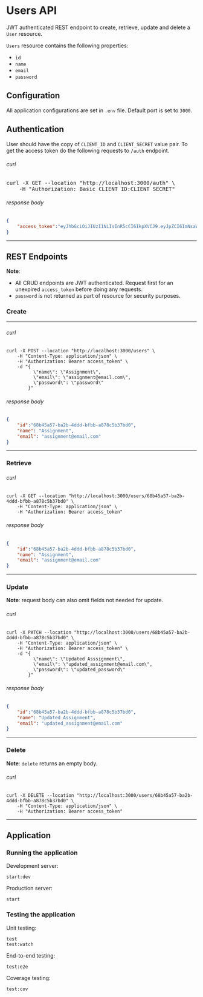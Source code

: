 # Users API

JWT authenticated REST endpoint to create, retrieve, update and delete a `User` resource.

`Users` resource contains the following properties:
- `id`
- `name`
- `email`
- `password` 

## Configuration

All application configurations are set in `.env` file. Default port is set to `3000`.

## Authentication

User should have the copy of `CLIENT_ID` and `CLIENT_SECRET` value pair.
To get the access token do the following requests to `/auth` endpoint.

###### curl
<pre>
curl -X GET --location "http://localhost:3000/auth" \
    -H "Authorization: Basic CLIENT_ID:CLIENT_SECRET"
</pre>
###### response body
```json
{
    "access_token":"eyJhbGciOiJIUzI1NiIsInR5cCI6IkpXVCJ9.eyJpZCI6ImNsaWVudF9pZCIsInNlY3JldCI6ImNsaWVudF9zZWNyZXQiLCJpYXQiOjE2ODgyMjQwNzUsImV4cCI6MTY4ODMxMDQ3NX0.l-V7GqZXS237yebLaxQghh4XkqpYyQAjopeNZPZOzkA"
}
```
---

## REST Endpoints
**Note**: 
- All CRUD endpoints are JWT authenticated. Request first for an unexpired `access_token` before doing any requests.
- `password` is not returned as part of resource for security purposes.
### Create
---
###### curl
```
curl -X POST --location "http://localhost:3000/users" \
    -H "Content-Type: application/json" \
    -H "Authorization: Bearer access_token" \
    -d "{
          \"name\": \"Assignment\",
          \"email\": \"assignment@email.com\",
          \"password\": \"password\"
        }"
```

###### response body
```json
{
    "id":"68b45a57-ba2b-4ddd-bfbb-a878c5b37bd0",
    "name": "Assignment",
    "email": "assignment@email.com"
}
```
---
### Retrieve
###### curl
```
curl -X GET --location "http://localhost:3000/users/68b45a57-ba2b-4ddd-bfbb-a878c5b37bd0" \
    -H "Content-Type: application/json" \
    -H "Authorization: Bearer access_token"
```
###### response body
```json
{
    "id":"68b45a57-ba2b-4ddd-bfbb-a878c5b37bd0",
    "name": "Assignment",
    "email": "assignment@email.com"
}
```
---
### Update
**Note**: request body can also omit fields not needed for update.
###### curl
```
curl -X PATCH --location "http://localhost:3000/users/68b45a57-ba2b-4ddd-bfbb-a878c5b37bd0" \
    -H "Content-Type: application/json" \
    -H "Authorization: Bearer access_token" \
    -d "{
          \"name\": \"Updated Asssignment\",
          \"email\": \"updated_assignment@email.com\",
          \"password\": \"updated_password\"
        }"
```
###### response body
```json
{
    "id":"68b45a57-ba2b-4ddd-bfbb-a878c5b37bd0",
    "name": "Updated Assignment",
    "email": "updated_assignment@email.com"
}
```
---
### Delete
**Note**: `delete` returns an empty body.
###### curl
```
curl -X DELETE --location "http://localhost:3000/users/68b45a57-ba2b-4ddd-bfbb-a878c5b37bd0" \
    -H "Content-Type: application/json" \
    -H "Authorization: Bearer access_token"
```
---
## Application
### Running the application

Development server:
```
start:dev
```

Production server:
```
start
```

### Testing the application

Unit testing:
```
test
test:watch
```

End-to-end testing:
```
test:e2e
```

Coverage testing:
```
test:cov
```
